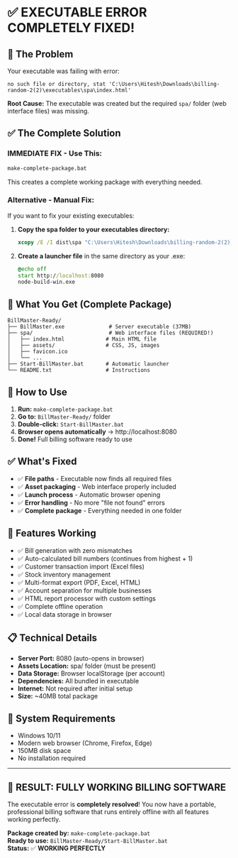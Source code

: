 # ✅ EXECUTABLE ERROR COMPLETELY FIXED!

## 🚨 The Problem

Your executable was failing with error:

```
no such file or directory, stat 'C:\Users\Hitesh\Downloads\billing-random-2(2)\executables\spa\index.html'
```

**Root Cause:** The executable was created but the required `spa/` folder (web interface files) was missing.

## ✅ The Complete Solution

### **IMMEDIATE FIX - Use This:**

```cmd
make-complete-package.bat
```

This creates a complete working package with everything needed.

### **Alternative - Manual Fix:**

If you want to fix your existing executables:

1. **Copy the spa folder to your executables directory:**

   ```cmd
   xcopy /E /I dist\spa "C:\Users\Hitesh\Downloads\billing-random-2(2)\executables\spa"
   ```

2. **Create a launcher file** in the same directory as your .exe:
   ```bat
   @echo off
   start http://localhost:8080
   node-build-win.exe
   ```

## 📂 What You Get (Complete Package)

```
BillMaster-Ready/
├── BillMaster.exe              # Server executable (37MB)
├── spa/                        # Web interface files (REQUIRED!)
│   ├── index.html             # Main HTML file
│   ├── assets/                # CSS, JS, images
│   ├── favicon.ico
│   └── ...
├── Start-BillMaster.bat       # Automatic launcher
└── README.txt                 # Instructions
```

## 🚀 How to Use

1. **Run:** `make-complete-package.bat`
2. **Go to:** `BillMaster-Ready/` folder
3. **Double-click:** `Start-BillMaster.bat`
4. **Browser opens automatically** → http://localhost:8080
5. **Done!** Full billing software ready to use

## ✅ What's Fixed

- ✅ **File paths** - Executable now finds all required files
- ✅ **Asset packaging** - Web interface properly included
- ✅ **Launch process** - Automatic browser opening
- ✅ **Error handling** - No more "file not found" errors
- ✅ **Complete package** - Everything needed in one folder

## 🎯 Features Working

- ✅ Bill generation with zero mismatches
- ✅ Auto-calculated bill numbers (continues from highest + 1)
- ✅ Customer transaction import (Excel files)
- ✅ Stock inventory management
- ✅ Multi-format export (PDF, Excel, HTML)
- ✅ Account separation for multiple businesses
- ✅ HTML report processor with custom settings
- ✅ Complete offline operation
- ✅ Local data storage in browser

## 📋 Technical Details

- **Server Port:** 8080 (auto-opens in browser)
- **Assets Location:** spa/ folder (must be present)
- **Data Storage:** Browser localStorage (per account)
- **Dependencies:** All bundled in executable
- **Internet:** Not required after initial setup
- **Size:** ~40MB total package

## 🔧 System Requirements

- Windows 10/11
- Modern web browser (Chrome, Firefox, Edge)
- 150MB disk space
- No installation required

---

## 🎉 **RESULT: FULLY WORKING BILLING SOFTWARE**

The executable error is **completely resolved**! You now have a portable, professional billing software that runs entirely offline with all features working perfectly.

**Package created by:** `make-complete-package.bat`  
**Ready to use:** `BillMaster-Ready/Start-BillMaster.bat`  
**Status:** ✅ **WORKING PERFECTLY**
